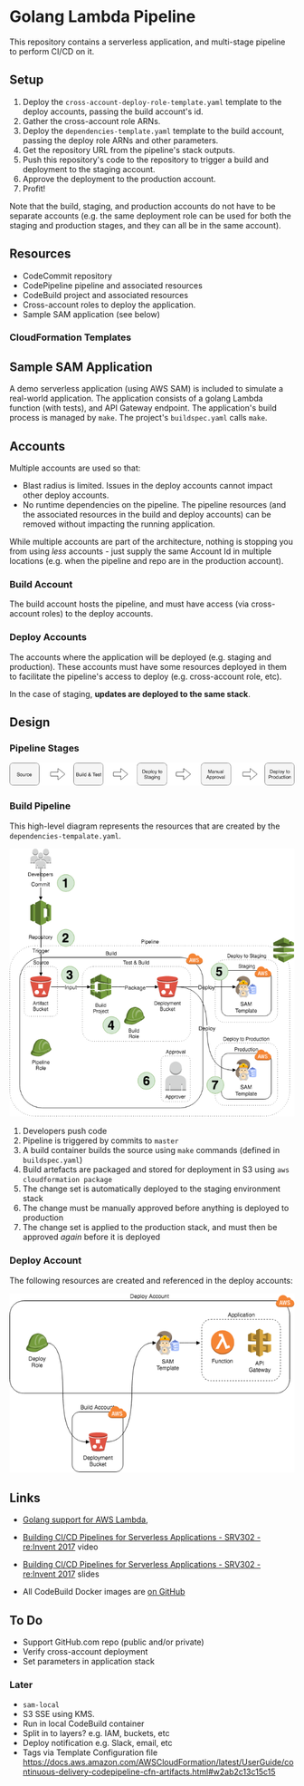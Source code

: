 # Golang Lambda Pipeline

This repository contains a serverless application, and multi-stage pipeline to
perform CI/CD on it.

## Setup

1. Deploy the `cross-account-deploy-role-template.yaml` template to the deploy
   accounts, passing the build account's id.
1. Gather the cross-account role ARNs.
1. Deploy the `dependencies-template.yaml` template to the build account,
   passing the deploy role ARNs and other parameters.
1. Get the repository URL from the pipeline's stack outputs.
1. Push this repository's code to the repository to trigger a build and
   deployment to the staging account.
1. Approve the deployment to the production account.
1. Profit!

Note that the build, staging, and production accounts do not have to be
separate accounts (e.g. the same deployment role can be used for both the
staging and production stages, and they can all be in the same account).

## Resources

* CodeCommit repository
* CodePipeline pipeline and associated resources
* CodeBuild project and associated resources
* Cross-account roles to deploy the application.
* Sample SAM application (see below)

### CloudFormation Templates

## Sample SAM Application

A demo serverless application (using AWS SAM) is included to simulate a
real-world application.  The application consists of a golang Lambda function
(with tests), and API Gateway endpoint.  The application's build process is
managed by `make`. The project's `buildspec.yaml` calls `make`.

## Accounts

Multiple accounts are used so that:

* Blast radius is limited. Issues in the deploy accounts cannot impact other
  deploy accounts.
* No runtime dependencies on the pipeline. The pipeline resources (and the
  associated resources in the build and deploy accounts) can be removed without
impacting the running application.

While multiple accounts are part of the architecture, nothing is stopping you
from using _less_ accounts - just supply the same Account Id in multiple
locations (e.g. when the pipeline and repo are in the production account).

### Build Account

The build account hosts the pipeline, and must have access (via cross-account
roles) to the deploy accounts.

### Deploy Accounts

The accounts where the application will be deployed (e.g. staging and
production).  These accounts must have some resources deployed in them to
facilitate the pipeline's access to deploy (e.g. cross-account role, etc).

In the case of staging, **updates are deployed to the same stack**.

## Design

### Pipeline Stages

![Pipeline Stages](diagrams/pipeline-stages.png)

### Build Pipeline

This high-level diagram represents the resources that are created by the
`dependencies-tempalate.yaml`.

![Build Resources](diagrams/build-resources.png)

1. Developers push code
1. Pipeline is triggered by commits to `master`
1. A build container builds the source using `make` commands (defined in
   `buildspec.yaml`)
1. Build artefacts are packaged and stored for deployment in S3 using `aws
   cloudformation package`
1. The change set is automatically deployed to the staging environment stack
1. The change must be manually approved before anything is deployed to
   production
1. The change set is applied to the production stack, and must then be approved
   *again* before it is deployed

### Deploy Account

The following resources are created and referenced in the deploy accounts:

![Deploy Account](diagrams/deploy-account.png)

## Links

* [Golang support for AWS Lambda](https://aws.amazon.com/blogs/compute/announcing-go-support-for-aws-lambda/),

* [Building CI/CD Pipelines for Serverless Applications - SRV302 - re:Invent 2017](https://www.youtube.com/watch?v=dCDZ7HR7dms) video

* [Building CI/CD Pipelines for Serverless Applications - SRV302 - re:Invent 2017](https://www.slideshare.net/AmazonWebServices/building-cicd-pipelines-for-serverless-applications-srv302-reinvent-2017) slides

* All CodeBuild Docker images are [on GitHub](https://github.com/aws/aws-codebuild-docker-images)


## To Do

* Support GitHub.com repo (public and/or private)
* Verify cross-account deployment
* Set parameters in application stack

### Later

* `sam-local`
* S3 SSE using KMS.
* Run in local CodeBuild container
* Split in to layers? e.g. IAM, buckets, etc
* Deploy notification e.g. Slack, email, etc
* Tags via Template Configuration file
  https://docs.aws.amazon.com/AWSCloudFormation/latest/UserGuide/continuous-delivery-codepipeline-cfn-artifacts.html#w2ab2c13c15c15

